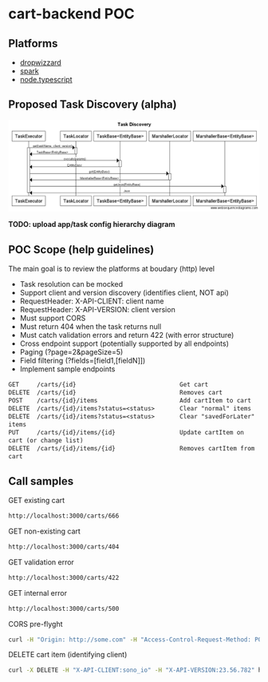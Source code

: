 # cart-backend POC

## Platforms
* [dropwizzard](dropwizzard/cart-backend/)
* [spark](spark/cart-backend/)
* [node.typescript](node.typescript/cart-backend/)

## Proposed Task Discovery (alpha)

![Task Discovery](doc/task_discovery_sequence_diagram_draft1.png)

**TODO: upload app/task config hierarchy diagram**

## POC Scope (help guidelines)

The main goal is to review the platforms at boudary (http) level

* Task resolution can be mocked
* Support client and version discovery (identifies client, NOT api)
 * RequestHeader: X-API-CLIENT: client name
 * RequestHeader: X-API-VERSION: client version
* Must support CORS
* Must return 404 when the task returns null
* Must catch validation errors and return 422 (with error structure)
* Cross endpoint support (potentially supported by all endpoints)
 * Paging (?page=2&pageSize=5)
 * Field filtering (?fields=[field1,[fieldN]])
* Implement sample endpoints

```
GET		/carts/{id}								Get cart
DELETE	/carts/{id}								Removes cart
POST	/carts/{id}/items						Add cartItem to cart
DELETE	/carts/{id}/items?status=<status>		Clear "normal" items
DELETE	/carts/{id}/items?status=<status>		Clear "savedForLater" items
PUT		/carts/{id}/items/{id}					Update cartItem on cart (or change list)
DELETE	/carts/{id}/items/{id}					Removes cartItem from cart
```

## Call samples

GET existing cart
```bash
http://localhost:3000/carts/666
```

GET non-existing cart
```bash
http://localhost:3000/carts/404
```

GET validation error
```bash
http://localhost:3000/carts/422
```

GET internal error
```bash
http://localhost:3000/carts/500
```

CORS pre-flyght
```bash
curl -H "Origin: http://some.com" -H "Access-Control-Request-Method: POST" -H "Access-Control-Request-Headers: X-Requested-With" -X OPTIONS -v http://localhost:3000
```

DELETE cart item (identifying client)
```bash
curl -X DELETE -H "X-API-CLIENT:sono_io" -H "X-API-VERSION:23.56.782" http://localhost:3000/carts/666/items/111 -v
```
